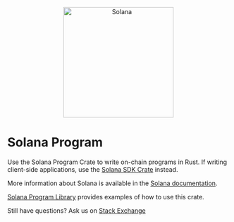 <p align="center">
  <a href="https://solana.com">
    <img alt="Solana" src="https://i.imgur.com/IKyzQ6T.png" width="250" />
  </a>
</p>

# Solana Program

Use the Solana Program Crate to write on-chain programs in Rust.  If writing client-side applications, use the [Solana SDK Crate](https://crates.io/crates/solana-sdk) instead.

More information about Solana is available in the [Solana documentation](https://solana.com/docs).

[Solana Program Library](https://github.com/solana-labs/solana-program-library) provides examples of how to use this crate.

Still have questions?  Ask us on [Stack Exchange](https://sola.na/sse)
